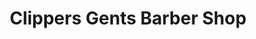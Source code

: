 ---
title: "Clippers Gents Barber Shop"
url: /bedlington/clippers-gents-barber-shop/
shop: Friseur
---